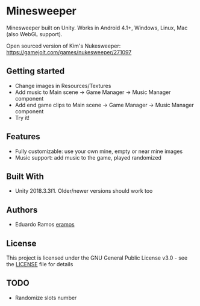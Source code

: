 # Minesweeper
Minesweeper built on Unity. Works in Android 4.1+, Windows, Linux, Mac (also WebGL support). 

Open sourced version of Kim's Nukesweeper: https://gamejolt.com/games/nukesweeper/271097

## Getting started
- Change images in Resources/Textures
- Add music to Main scene -> Game Manager -> Music Manager component
- Add end game clips to Main scene -> Game Manager -> Music Manager component
- Try it!

## Features
- Fully customizable: use your own mine, empty or near mine images
- Music support: add music to the game, played randomized

## Built With
- Unity 2018.3.3f1. Older/newer versions should work too

## Authors
- Eduardo Ramos [eramos](https://github.com/eramos)

## License
This project is licensed under the GNU General Public License v3.0 - see the [LICENSE](LICENSE) file for details

## TODO
- Randomize slots number